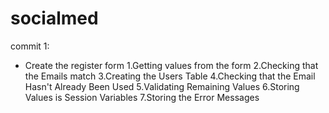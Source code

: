 # socialmed

commit 1: 
- Create the register form
	1.Getting values from the form
	2.Checking that the Emails match
	3.Creating the Users Table 
	4.Checking that the Email Hasn't Already Been Used
	5.Validating Remaining Values
	6.Storing Values is Session Variables
	7.Storing the Error Messages
